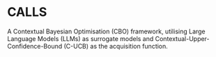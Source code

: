 # CALLS
A Contextual Bayesian Optimisation (CBO) framework, utilising Large Language Models (LLMs) as surrogate models and Contextual-Upper-Confidence-Bound (C-UCB) as the acquisition function.
